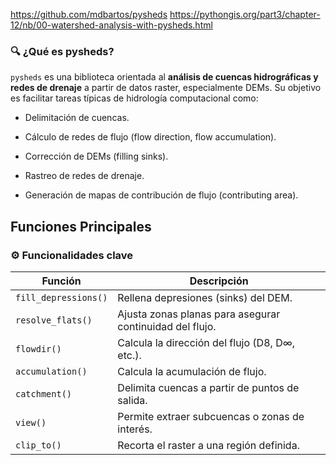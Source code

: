 https://github.com/mdbartos/pysheds
https://pythongis.org/part3/chapter-12/nb/00-watershed-analysis-with-pysheds.html
### 🔍 ¿Qué es pysheds?

`pysheds` es una biblioteca orientada al **análisis de cuencas hidrográficas y redes de drenaje** a partir de datos raster, especialmente DEMs. Su objetivo es facilitar tareas típicas de hidrología computacional como:

- Delimitación de cuencas.
    
- Cálculo de redes de flujo (flow direction, flow accumulation).
    
- Corrección de DEMs (filling sinks).
    
- Rastreo de redes de drenaje.
    
- Generación de mapas de contribución de flujo (contributing area).
## Funciones Principales

### ⚙️ Funcionalidades clave

| Función              | Descripción                                              |
| -------------------- | -------------------------------------------------------- |
| `fill_depressions()` | Rellena depresiones (sinks) del DEM.                     |
| `resolve_flats()`    | Ajusta zonas planas para asegurar continuidad del flujo. |
| `flowdir()`          | Calcula la dirección del flujo (D8, D∞, etc.).           |
| `accumulation()`     | Calcula la acumulación de flujo.                         |
| `catchment()`        | Delimita cuencas a partir de puntos de salida.           |
| `view()`             | Permite extraer subcuencas o zonas de interés.           |
| `clip_to()`          | Recorta el raster a una región definida.                 |